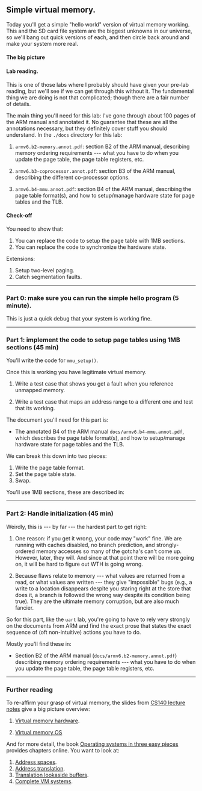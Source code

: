 ## Simple virtual memory.

Today you'll get a simple "hello world" version of virtual memory working.
This and the SD card file system are the biggest unknowns in our universe,
so we'll bang out quick versions of each, and then circle back around
and make your system more real.

#### The big picture

#### Lab reading.

This is one of those labs where I probably should have given your
pre-lab reading, but we'll see if we can get through this without it.
The fundamental thing we are doing is not that complicated; though there
are a fair number of details.

The main thing you'll need for this lab: I've gone through about 100
pages of the ARM manual and annotated it.  No guarantee that these
are all the annotations necessary, but they definitely cover stuff you
should understand.  In the `./docs` directory for this lab:

   1. `armv6.b2-memory.annot.pdf`: section B2 of the ARM manual, 
   describing memory ordering requirements ---
   what you have to do when you update the page table, the page table
   registers, etc.

   2. `armv6.b3-coprocessor.annot.pdf`: section B3 of the ARM manual,
   describing the different co-processor options.

   3. `armv6.b4-mmu.annot.pdf`: section B4 of the ARM manual, describing
   the page table format(s), and how to setup/manage hardware state for
   page tables and the TLB.

#### Check-off

You need to show that:

  1. You can replace the code to setup the page table with 1MB sections.
  2. You can replace the code to synchronize the hardware state.

Extensions:

   1. Setup two-level paging.
   2. Catch segmentation faults.

----------------------------------------------------------------------
### Part 0: make sure you can run the simple hello program (5 minute).

This is just a quick debug that your system is working fine.

----------------------------------------------------------------------
### Part 1: implement the code to setup page tables using 1MB sections (45 min)

You'll write the code for `mmu_setup()`.

Once this is working you have legitimate virtual memory.
   1. Write a test case that shows you get a fault when you reference
   unmapped memory.

   2. Write a test case that maps an address range to a different 
   one and test that its working.

The document you'll need for this part is:

  * The annotated B4 of the ARM manual `docs/armv6.b4-mmu.annot.pdf`,
  which describes the page table format(s), and how to setup/manage
  hardware state for page tables and the TLB.

We can break this down into two pieces:

  1. Write the page table format.
  2. Set the page table state.
  3. Swap.

You'll use 1MB sections, these are described in:

----------------------------------------------------------------------
### Part 2: Handle initialization (45 min)

Weirdly, this is --- by far --- the hardest part to get right:
  1. One reason: if you get it wrong, your code may "work" fine. We are 
  running with caches disabled, no branch prediction, and strongly-ordered
  memory accesses so many of the gotcha's can't come up.  However, later,
  they will.  And since at that point there will be more going on, it
  will be hard to figure out WTH is going wrong.

  2. Because flaws relate to memory --- what values are returned from
  a read, or what values are written --- they give "impossible" bugs
  (e.g., a write to a location disappears despite you staring right at
  the store that does it, a branch is followed the wrong way despite
  its condition being true).  They are the ultimate memory corruption,
  but are also much fancier.

So for this part, like the `uart` lab, you're going to have to rely very
strongly on the documents from ARM and find the exact prose that states
the exact sequence of (oft non-intuitive) actions you have to do.

Mostly you'll find these in:

   * Section B2 of the ARM manual (`docs/armv6.b2-memory.annot.pdf`)
   describing memory ordering requirements --- what you have to do when
   you update the page table, the page table registers, etc.

-----------------------------------------------------------------------
### Further reading

To re-affirm your grasp of virtual memory, the slides from 
[CS140 lecture notes](http://www.scs.stanford.edu/19wi-cs140/notes/) give
 a big picture overview:
 
  1. [Virtual memory hardware](http://www.scs.stanford.edu/19wi-cs140/notes/vm_hardware-print.pdf).

  2. [Virtual memory OS](http://www.scs.stanford.edu/19wi-cs140/notes/vm_os-print.pdf)


And for more detail, the book [Operating systems in three easy pieces](http://pages.cs.wisc.edu/~remzi/OSTEP/) provides chapters online.  You want to look at:

  1. [Address spaces](http://pages.cs.wisc.edu/~remzi/OSTEP/vm-intro.pdf).
  2. [Address translation](http://pages.cs.wisc.edu/~remzi/OSTEP/vm-mechanism.pdf).
  3. [Translation lookaside buffers](http://pages.cs.wisc.edu/~remzi/OSTEP/vm-tlbs.pdf).
  4. [Complete VM systems](http://pages.cs.wisc.edu/~remzi/OSTEP/vm-complete.pdf).

